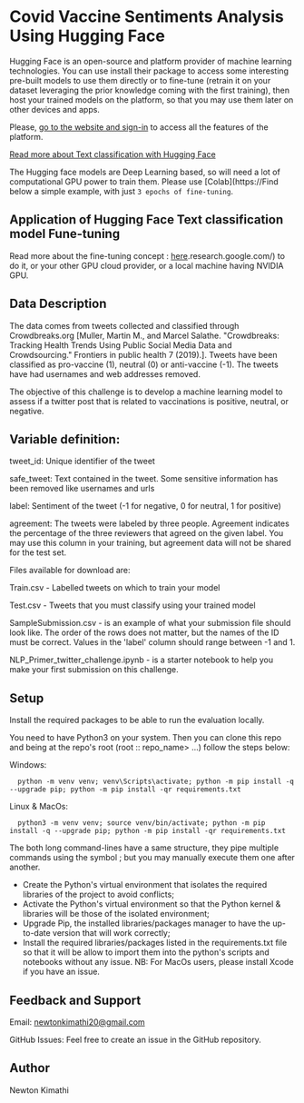 
# Covid Vaccine Sentiments Analysis Using Hugging Face

Hugging Face is an open-source and platform provider of machine learning technologies. You can use install their package to access some interesting pre-built models to use them directly or to fine-tune (retrain it on your dataset leveraging the prior knowledge coming with the first training), then host your trained models on the platform, so that you may use them later on other devices and apps.

Please, [go to the website and sign-in](https://huggingface.co/) to access all the features of the platform.

[Read more about Text classification with Hugging Face](https://huggingface.co/tasks/text-classification)

The Hugging face models are Deep Learning based, so will need a lot of computational GPU power to train them. Please use [Colab](https://Find below a simple example, with just `3 epochs of fine-tuning`. 

## Application of Hugging Face Text classification model Fune-tuning
Read more about the fine-tuning concept : [here](https://deeplizard.com/learn/video/5T-iXNNiwIs#:~:text=Fine%2Dtuning%20is%20a%20way,perform%20a%20second%20similar%20task.).research.google.com/) to do it, or your other GPU cloud provider, or a local machine having NVIDIA GPU.



## Data Description
The data comes from tweets collected and classified through Crowdbreaks.org [Muller, Martin M., and Marcel Salathe. "Crowdbreaks: Tracking Health Trends Using Public Social Media Data and Crowdsourcing." Frontiers in public health 7 (2019).]. Tweets have been classified as pro-vaccine (1), neutral (0) or anti-vaccine (-1). The tweets have had usernames and web addresses removed.

The objective of this challenge is to develop a machine learning model to assess if a twitter post that is related to vaccinations is positive, neutral, or negative.

## Variable definition:

tweet_id: Unique identifier of the tweet

safe_tweet: Text contained in the tweet. Some sensitive information has been removed like usernames and urls

label: Sentiment of the tweet (-1 for negative, 0 for neutral, 1 for positive)

agreement: The tweets were labeled by three people. Agreement indicates the percentage of the three reviewers that agreed on the given label. You may use this column in your training, but agreement data will not be shared for the test set.

Files available for download are:

Train.csv - Labelled tweets on which to train your model

Test.csv - Tweets that you must classify using your trained model

SampleSubmission.csv - is an example of what your submission file should look like. The order of the rows does not matter, but the names of the ID must be correct. Values in the 'label' column should range between -1 and 1.

NLP_Primer_twitter_challenge.ipynb - is a starter notebook to help you make your first submission on this challenge.

## Setup
Install the required packages to be able to run the evaluation locally.

You need to have Python3 on your system. Then you can clone this repo and being at the repo's root (root :: repo_name> ...) follow the steps below:

Windows:
``````
  python -m venv venv; venv\Scripts\activate; python -m pip install -q --upgrade pip; python -m pip install -qr requirements.txt  
``````
Linux & MacOs:
``````
  python3 -m venv venv; source venv/bin/activate; python -m pip install -q --upgrade pip; python -m pip install -qr requirements.txt  
``````
The both long command-lines have a same structure, they pipe multiple commands using the symbol ; but you may manually execute them one after another.

* Create the Python's virtual environment that isolates the required libraries of the project to avoid conflicts;
* Activate the Python's virtual environment so that the Python kernel & libraries will be those of the isolated environment;
* Upgrade Pip, the installed libraries/packages manager to have the up-to-date version that will work correctly;
* Install the required libraries/packages listed in the requirements.txt file so that it will be allow to import them into the python's scripts and notebooks without any issue.
NB: For MacOs users, please install Xcode if you have an issue.

## Feedback and Support
Email: newtonkimathi20@gmail.com

GitHub Issues: Feel free to create an issue in the GitHub repository.

## Author
Newton Kimathi
